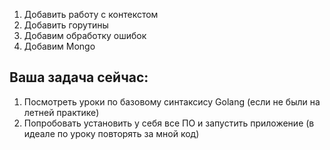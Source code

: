 1. Добавить работу с контекстом
2. Добавить горутины
3. Добавим обработку ошибок
4. Добавим Mongo

## Ваша задача сейчас:

1. Посмотреть уроки по базовому синтаксису Golang (если не были на летней практике)
2. Попробовать установить у себя все ПО и запустить приложение (в идеале по уроку повторять за мной код)
